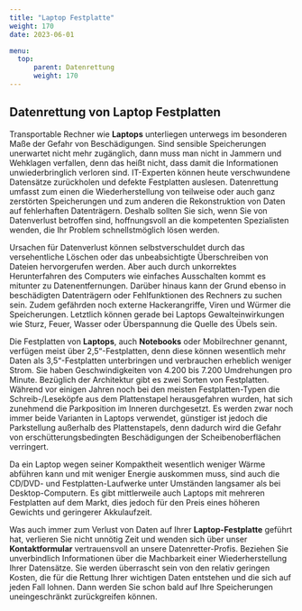 ```yaml
---
title: "Laptop Festplatte"
weight: 170
date: 2023-06-01

menu:
  top:
      parent: Datenrettung
      weight: 170
---
```


## Datenrettung von Laptop Festplatten

Transportable Rechner wie **Laptops** unterliegen unterwegs im besonderen Maße der Gefahr von Beschädigungen. Sind sensible Speicherungen unerwartet nicht mehr zugänglich, dann muss man nicht in Jammern und Wehklagen verfallen, denn das heißt nicht, dass damit die Informationen unwiederbringlich verloren sind. IT-Experten können heute verschwundene Datensätze zurückholen und defekte Festplatten auslesen. Datenrettung umfasst zum einen die Wiederherstellung von teilweise oder auch ganz zerstörten Speicherungen und zum anderen die Rekonstruktion von Daten auf fehlerhaften Datenträgern. Deshalb sollten Sie sich, wenn Sie von Datenverlust betroffen sind, hoffnungsvoll an die kompetenten Spezialisten wenden, die Ihr Problem schnellstmöglich lösen werden.

Ursachen für Datenverlust können selbstverschuldet durch das versehentliche Löschen oder das unbeabsichtigte Überschreiben von Dateien hervorgerufen werden. Aber auch durch unkorrektes Herunterfahren des Computers wie einfaches Ausschalten kommt es mitunter zu Datenentfernungen. Darüber hinaus kann der Grund ebenso in beschädigten Datenträgern oder Fehlfunktionen des Rechners zu suchen sein. Zudem gefährden noch externe Hackerangriffe, Viren und Würmer die Speicherungen. Letztlich können gerade bei Laptops Gewalteinwirkungen wie Sturz, Feuer, Wasser oder Überspannung die Quelle des Übels sein.

Die Festplatten von **Laptops**, auch **Notebooks** oder Mobilrechner genannt, verfügen meist über 2,5“-Festplatten, denn diese können wesentlich mehr Daten als 3,5“-Festplatten unterbringen und verbrauchen erheblich weniger Strom. Sie haben Geschwindigkeiten von 4.200 bis 7.200 Umdrehungen pro Minute. Bezüglich der Architektur gibt es zwei Sorten von Festplatten. Während vor einigen Jahren noch bei den meisten Festplatten-Typen die Schreib-/Leseköpfe aus dem Plattenstapel herausgefahren wurden, hat sich zunehmend die Parkposition im Inneren durchgesetzt. Es werden zwar noch immer beide Varianten in Laptops verwendet, günstiger ist jedoch die Parkstellung außerhalb des Plattenstapels, denn dadurch wird die Gefahr von erschütterungsbedingten Beschädigungen der Scheibenoberflächen verringert.

Da ein Laptop wegen seiner Kompaktheit wesentlich weniger Wärme abführen kann und mit weniger Energie auskommen muss, sind auch die CD/DVD- und Festplatten-Laufwerke unter Umständen langsamer als bei Desktop-Computern. Es gibt mittlerweile auch Laptops mit mehreren Festplatten auf dem Markt, dies jedoch für den Preis eines höheren Gewichts und geringerer Akkulaufzeit.

Was auch immer zum Verlust von Daten auf Ihrer **Laptop-Festplatte** geführt hat, verlieren Sie nicht unnötig Zeit und wenden sich über unser **Kontaktformular** vertrauensvoll an unsere Datenretter-Profis. Beziehen Sie unverbindlich Informationen über die Machbarkeit einer Wiederherstellung Ihrer Datensätze. Sie werden überrascht sein von den relativ geringen Kosten, die für die Rettung Ihrer wichtigen Daten entstehen und die sich auf jeden Fall lohnen. Dann werden Sie schon bald auf Ihre Speicherungen uneingeschränkt zurückgreifen können.
